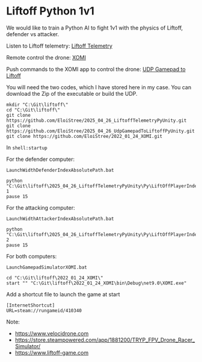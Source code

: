 

# Liftoff Python 1v1

We would like to train a Python AI to fight 1v1 with the physics of Liftoff, defender vs attacker.

Listen to Liftoff telemetry:
[Liftoff Telemetry](https://github.com/EloiStree/2025_04_26_LiftoffTelemetryPyUnity/blob/main/README.md)

Remote control the drone:
[XOMI](https://github.com/EloiStree/2022_01_24_XOMI.git)

Push commands to the XOMI app to control the drone:
[UDP Gamepad to Liftoff](https://github.com/EloiStree/2025_04_26_UdpGamepadToLiftoffPyUnity.git)

You will need the two codes, which I have stored here in my case.
You can download the Zip of the executable or build the UDP.

```shell
mkdir "C:\Git\liftoff\"
cd "C:\Git\liftoff\"
git clone https://github.com/EloiStree/2025_04_26_LiftoffTelemetryPyUnity.git
git clone https://github.com/EloiStree/2025_04_26_UdpGamepadToLiftoffPyUnity.git
git clone https://github.com/EloiStree/2022_01_24_XOMI.git
```

In `shell:startup`

For the defender computer:
```
LaunchWidthDefenderIndexAbsolutePath.bat
```
```shell
python "C:\Git\liftoff\2025_04_26_LiftoffTelemetryPyUnity\Py\LiftOffPlayerIndexTelemetryRelay.py" 1
pause 15
```

For the attacking computer:
```
LaunchWidthAttackerIndexAbsolutePath.bat
```
```shell
python "C:\Git\liftoff\2025_04_26_LiftoffTelemetryPyUnity\Py\LiftOffPlayerIndexTelemetryRelay.py" 2
pause 15
```

For both computers:
```
LaunchGamepadSimulatorXOMI.bat
```
```shell
cd "C:\Git\liftoff\2022_01_24_XOMI\"
start "" "C:\Git\liftoff\2022_01_24_XOMI\bin\Debug\net9.0\XOMI.exe"
```


Add a shortcut file to launch the game at start

```
[InternetShortcut]
URL=steam://rungameid/410340
```



Note:
- https://www.velocidrone.com
- https://store.steampowered.com/app/1881200/TRYP_FPV_Drone_Racer_Simulator/
- https://www.liftoff-game.com
